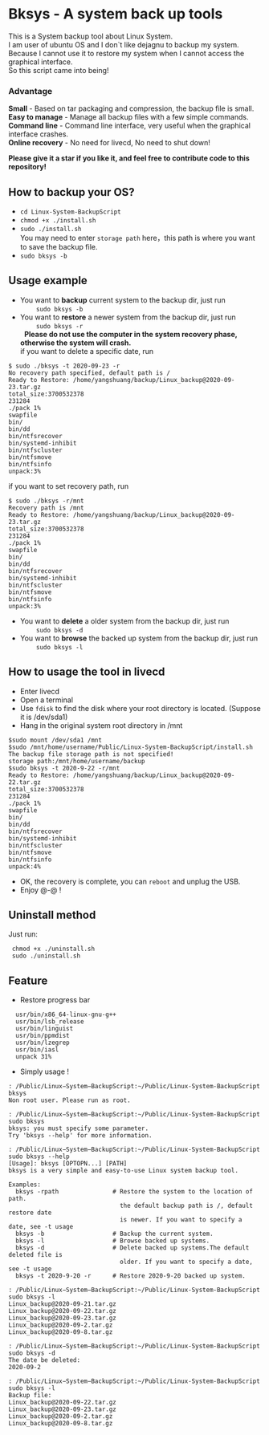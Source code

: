 # Bksys - A system back up tools

This is a System backup tool about Linux System.  
 I am user of ubuntu OS and I don\`t like dejagnu to backup my system.  
 Because I cannot use it to restore my system when I cannot access the graphical interface.  
 So this script came into being!

### Advantage

**Small** - Based on tar packaging and compression, the backup file is small.  
 **Easy to manage** - Manage all backup files with a few simple commands.  
 **Command line** - Command line interface, very useful when the graphical interface crashes.  
 **Online recovery** - No need for livecd, No need to shut down!

**Please give it a star if you like it, and feel free to contribute code to this repository!**

## How to backup your OS?

- `cd Linux-System-BackupScript`
- `chmod +x ./install.sh`
- `sudo ./install.sh`  
  You may need to enter `storage path` here，this path is where you want to save the backup file.
- `sudo bksys -b`

## Usage example

- You want to **backup** current system to the backup dir, just run  
  &nbsp; &nbsp; &nbsp; &nbsp; `sudo bksys -b`
- You want to **restore** a newer system from the backup dir, just run  
  &nbsp; &nbsp; &nbsp; &nbsp; `sudo bksys -r`  
  &nbsp; **Please do not use the computer in the system recovery phase, otherwise the system will crash.**  
  if you want to delete a specific date, run

```
$ sudo ./bksys -t 2020-09-23 -r
No recovery path specified, default path is /
Ready to Restore: /home/yangshuang/backup/Linux_backup@2020-09-23.tar.gz
total_size:3700532378
231284
./pack 1%
swapfile
bin/
bin/dd
bin/ntfsrecover
bin/systemd-inhibit
bin/ntfscluster
bin/ntfsmove
bin/ntfsinfo
unpack:3%
```

if you want to set recovery path, run

```
$ sudo ./bksys -r/mnt
Recovery path is /mnt
Ready to Restore: /home/yangshuang/backup/Linux_backup@2020-09-23.tar.gz
total_size:3700532378
231284
./pack 1%
swapfile
bin/
bin/dd
bin/ntfsrecover
bin/systemd-inhibit
bin/ntfscluster
bin/ntfsmove
bin/ntfsinfo
unpack:3%
```

- You want to **delete** a older system from the backup dir, just run  
  &nbsp; &nbsp; &nbsp; &nbsp; `sudo bksys -d`
- You want to **browse** the backed up system from the backup dir, just run  
  &nbsp; &nbsp; &nbsp; &nbsp; `sudo bksys -l`

## How to usage the tool in livecd

- Enter livecd
- Open a terminal
- Use `fdisk` to find the disk where your root directory is located. (Suppose it is /dev/sda1)
- Hang in the original system root directory in /mnt

```
$sudo mount /dev/sda1 /mnt
$sudo /mnt/home/username/Public/Linux-System-BackupScript/install.sh
The backup file storage path is not specified!
storage path:/mnt/home/username/backup
$sudo bksys -t 2020-9-22 -r/mnt
Ready to Restore: /home/yangshuang/backup/Linux_backup@2020-09-22.tar.gz
total_size:3700532378
231284
./pack 1%
swapfile
bin/
bin/dd
bin/ntfsrecover
bin/systemd-inhibit
bin/ntfscluster
bin/ntfsmove
bin/ntfsinfo
unpack:4%
```

- OK, the recovery is complete, you can `reboot` and unplug the USB.
- Enjoy @-@ !

## Uninstall method

Just run:

```
 chmod +x ./uninstall.sh
 sudo ./uninstall.sh
```

## Feature

- Restore progress bar

```
  usr/bin/x86_64-linux-gnu-g++
  usr/bin/lsb_release
  usr/bin/linguist
  usr/bin/ppmdist
  usr/bin/lzegrep
  usr/bin/iasl
  unpack 31%
```

- Simply usage !

```
: /Public/Linux−System−BackupScript:~/Public/Linux-System-BackupScript bksys
Non root user. Please run as root.
```

```
: /Public/Linux−System−BackupScript:~/Public/Linux-System-BackupScript sudo bksys
bksys: you must specify some parameter.
Try 'bksys --help' for more information.
```

```
: /Public/Linux−System−BackupScript:~/Public/Linux-System-BackupScript sudo bksys --help
[Usage]: bksys [OPTOPN...] [PATH]
bksys is a very simple and easy-to-use Linux system backup tool.

Examples:
  bksys -rpath               # Restore the system to the location of path.
                               the default backup path is /, default restore date
                               is newer. If you want to specify a date, see -t usage
  bksys -b                   # Backup the current system.
  bksys -l                   # Browse backed up systems.
  bksys -d                   # Delete backed up systems.The default deleted file is
                               older. If you want to specify a date, see -t usage
  bksys -t 2020-9-20 -r      # Restore 2020-9-20 backed up system.
```

```
: /Public/Linux−System−BackupScript:~/Public/Linux-System-BackupScript sudo bksys -l
Linux_backup@2020-09-21.tar.gz
Linux_backup@2020-09-22.tar.gz
Linux_backup@2020-09-23.tar.gz
Linux_backup@2020-09-2.tar.gz
Linux_backup@2020-09-8.tar.gz
```

```
: /Public/Linux−System−BackupScript:~/Public/Linux-System-BackupScript sudo bksys -d
The date be deleted:
2020-09-2
```

```
: /Public/Linux−System−BackupScript:~/Public/Linux-System-BackupScript sudo bksys -l
Backup file:
Linux_backup@2020-09-22.tar.gz
Linux_backup@2020-09-23.tar.gz
Linux_backup@2020-09-2.tar.gz
Linux_backup@2020-09-8.tar.gz
```
